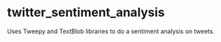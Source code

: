 # twitter_sentiment_analysis
Uses Tweepy and TextBlob libraries to do a sentiment analysis on tweets.
